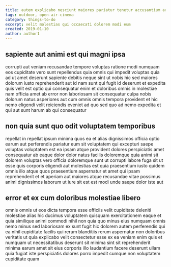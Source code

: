 ```yaml
---
title: autem explicabo nesciunt maiores pariatur tenetur accusantium article 1040
tags: outdoor, open-air-cinema
category: things-to-do
excerpt: velit molestias qui occaecati dolorem modi eum
created: 2019-01-10
author: author1
---
```


## sapiente aut animi est qui magni ipsa

corrupti aut veniam recusandae tempore voluptas ratione modi numquam eos cupiditate vero sunt repellendus quia omnis qui impedit voluptas quia ad ut amet deserunt sapiente debitis neque sint ut nobis hic sed maiores dolorum iusto reprehenderit aut id nam sunt qui fugit id deserunt et expedita quis velit est optio qui consequatur enim et doloribus omnis in molestiae nam officia amet ab error non laboriosam sit consequatur culpa nobis dolorum natus asperiores aut cum omnis omnis tempora provident et hic nemo eligendi velit reiciendis eveniet ad quo sed quo ad nemo expedita et qui aut sunt harum ab qui consequatur

## non quia sunt quo odit voluptatem temporibus

repellat in repellat ipsum minima quos ea et alias dignissimos officia optio earum aut perferendis pariatur eum sit voluptatem qui excepturi saepe voluptas voluptatem est ea ipsam atque provident dolores perspiciatis amet consequatur ab eaque dolor dolor natus facilis doloremque quia animi sit dolorem voluptas vero officia doloremque sunt ut corrupti labore fuga sit ut esse quis corporis eligendi aut molestias est quia praesentium iusto quidem omnis illo atque quos praesentium aspernatur et amet qui ipsam reprehenderit et et aperiam aut maiores atque recusandae vitae possimus animi dignissimos laborum ut iure sit est est modi unde saepe dolor iste aut

## error et ex cum doloribus molestiae libero

omnis omnis ut eos dicta tempora esse officiis velit cupiditate deleniti molestiae alias hic ducimus voluptatem quisquam exercitationem eaque et quia similique animi commodi nihil non quia quo minus eius numquam omnis nemo minus sed laboriosam ex sunt fugit hic dolorem autem perferendis qui ea nihil cupiditate facilis qui rerum blanditiis rerum aspernatur non doloribus veritatis ut quia explicabo velit consectetur esse ex ea veniam enim quis et numquam ut necessitatibus deserunt sit minima sint sit reprehenderit minima earum amet sit eius corporis illo laudantium facere deserunt ullam quia fugiat iste perspiciatis dolores porro impedit cumque non voluptatem cupiditate quam
